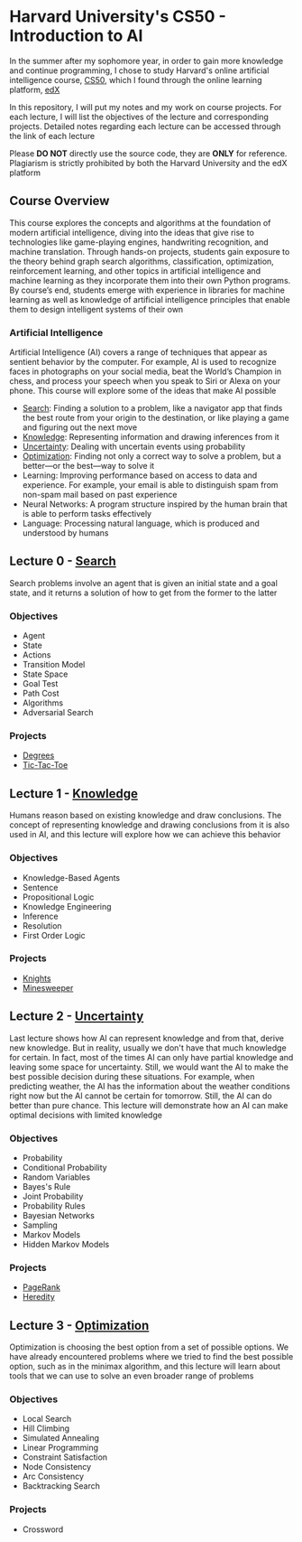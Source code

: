 # Harvard University's CS50 - Introduction to AI

In the summer after my sophomore year, in order to gain more knowledge and continue programming, I chose to study Harvard's online artificial intelligence course, [CS50](https://cs50.harvard.edu/ai/2020/), which I found through the online learning platform, [edX](https://www.edx.org/)<br/>

In this repository, I will put my notes and my work on course projects. For each lecture, I will list the objectives of the lecture and corresponding projects. Detailed notes regarding each lecture can be accessed through the link of each lecture

Please <strong>DO NOT</strong> directly use the source code, they are <strong>ONLY</strong> for reference. Plagiarism is strictly prohibited by both the Harvard University and the edX platform

## Course Overview

This course explores the concepts and algorithms at the foundation of modern artificial intelligence, diving into the ideas that give rise to technologies like game-playing engines, handwriting recognition, and machine translation. Through hands-on projects, students gain exposure to the theory behind graph search algorithms, classification, optimization, reinforcement learning, and other topics in artificial intelligence and machine learning as they incorporate them into their own Python programs. By course’s end, students emerge with experience in libraries for machine learning as well as knowledge of artificial intelligence principles that enable them to design intelligent systems of their own

### Artificial Intelligence

Artificial Intelligence (AI) covers a range of techniques that appear as sentient behavior by the computer. For example, AI is used to recognize faces in photographs on your social media, beat the World’s Champion in chess, and process your speech when you speak to Siri or Alexa on your phone. This course will explore some of the ideas that make AI possible

- [Search](#lecture-0---search): Finding a solution to a problem, like a navigator app that finds the best route from your origin to the destination, or like playing a game and figuring out the next move
- [Knowledge](#lecture-1---knowledge): Representing information and drawing inferences from it
- [Uncertainty](#lecture-2---uncertainty): Dealing with uncertain events using probability
- [Optimization](#lecture-3---optimization): Finding not only a correct way to solve a problem, but a better—or the best—way to solve it
- Learning: Improving performance based on access to data and experience. For example, your email is able to distinguish spam from non-spam mail based on past experience
- Neural Networks: A program structure inspired by the human brain that is able to perform tasks effectively
- Language: Processing natural language, which is produced and understood by humans

## Lecture 0 - [Search](/0.Search/README.md)

Search problems involve an agent that is given an initial state and a goal state, and it returns a solution of how to get from the former to the latter

### Objectives

- Agent
- State
- Actions
- Transition Model
- State Space
- Goal Test
- Path Cost
- Algorithms
- Adversarial Search

### Projects

- [Degrees](/0.Search/degrees/)
- [Tic-Tac-Toe](/0.Search/tictactoe/)

## Lecture 1 - [Knowledge](/1.Knowledge/README.md)

Humans reason based on existing knowledge and draw conclusions. The concept of representing knowledge and drawing conclusions from it is also used in AI, and this lecture will explore how we can achieve this behavior

### Objectives

- Knowledge-Based Agents
- Sentence
- Propositional Logic
- Knowledge Engineering
- Inference
- Resolution
- First Order Logic

### Projects

- [Knights](/1.Knowledge/knights/)
- [Minesweeper](/1.Knowledge/minesweeper/)

## Lecture 2 - [Uncertainty](2.Uncertainty/README.md)

Last lecture shows how AI can represent knowledge and from that, derive new knowledge. But in reality, usually we don't have that much knowledge for certain. In fact, most of the times AI can only have partial knowledge and leaving some space for uncertainty. Still, we would want the AI to make the best possible decision during these situations. For example, when predicting weather, the AI has the information about the weather conditions right now but the AI cannot be certain for tomorrow. Still, the AI can do better than pure chance. This lecture will demonstrate how an AI can make optimal decisions with limited knowledge

### Objectives

- Probability
- Conditional Probability
- Random Variables
- Bayes's Rule
- Joint Probability
- Probability Rules
- Bayesian Networks
- Sampling
- Markov Models
- Hidden Markov Models

### Projects

- [PageRank](2.Uncertainty/pagerank/)
- [Heredity](2.Uncertainty/heredity/)

## Lecture 3 - [Optimization](3.Optimization/README.md)

Optimization is choosing the best option from a set of possible options. We have already encountered problems where we tried to find the best possible option, such as in the minimax algorithm, and this lecture will learn about tools that we can use to solve an even broader range of problems

### Objectives

- Local Search
- Hill Climbing
- Simulated Annealing
- Linear Programming
- Constraint Satisfaction
- Node Consistency
- Arc Consistency
- Backtracking Search

### Projects

- Crossword
